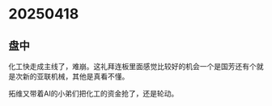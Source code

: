 # 20250418

## 盘中

化工快走成主线了，难崩。这礼拜连板里面感觉比较好的机会一个是国芳还有个就是次新的亚联机械，其他是真看不懂。

拓维又带着AI的小弟们把化工的资金抢了，还是轮动。

